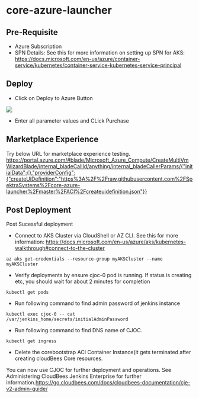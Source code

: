 # core-azure-launcher


## Pre-Requisite
 - Azure Subscription
 - SPN Details: See this for more information on setting up SPN for AKS: https://docs.microsoft.com/en-us/azure/container-service/kubernetes/container-service-kubernetes-service-principal

 
 
 ## Deploy
 
 - Click on Deploy to Azure Button

<a href="https://portal.azure.com/#create/Microsoft.Template/uri/https%3A%2F%2Fraw.githubusercontent.com%2FSpektraSystems%2Fcore-azure-launcher%2Fmaster%2FACI%2FmainTemplate.json" target="_blank">
    <img src="http://azuredeploy.net/deploybutton.png"/>
</a>

- Enter all parameter values and CLick Purchase
## Marketplace Experience

Try below URL for marketplace experience testing. 
https://portal.azure.com/#blade/Microsoft_Azure_Compute/CreateMultiVmWizardBlade/internal_bladeCallId/anything/internal_bladeCallerParams/{"initialData":{},"providerConfig":{"createUiDefinition":"https%3A%2F%2Fraw.githubusercontent.com%2FSpektraSystems%2Fcore-azure-launcher%2Fmaster%2FACI%2Fcreateuidefinition.json"}}

## Post Deployment
Post Sucessful deployment
- Connect to AKS Cluster via CloudShell or AZ CLI. See this for more information: https://docs.microsoft.com/en-us/azure/aks/kubernetes-walkthrough#connect-to-the-cluster
 ```
az aks get-credentials --resource-group myAKSCluster --name myAKSCluster
 ```
- Verify deployments by ensure cjoc-0 pod is running. If status is creating etc, you should wait for about 2 minutes for completion
 ```
kubectl get pods
 ```
- Run following command to find admin password of jenkins instance
 ```
kubectl exec cjoc-0 -- cat /var/jenkins_home/secrets/initialAdminPassword
 ```
- Run following command to find DNS name of CJOC.
 ```
 kubectl get ingress
 ```

- Delete the corebootstrap ACI Container Instance(it gets terminated after creating cloudBees Core resources. 

You can now use CJOC for further deployment and operations. See Administering CloudBees Jenkins Enterprise for further information.https://go.cloudbees.com/docs/cloudbees-documentation/cje-v2-admin-guide/


 
